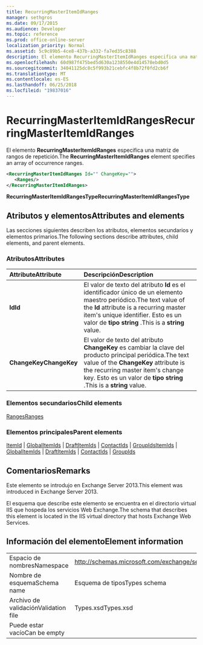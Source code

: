```yaml
---
title: RecurringMasterItemIdRanges
manager: sethgros
ms.date: 09/17/2015
ms.audience: Developer
ms.topic: reference
ms.prod: office-online-server
localization_priority: Normal
ms.assetid: 5c9c89b5-4ce8-437b-a332-fa7ed35c8388
description: El elemento RecurringMasterItemIdRanges especifica una matriz de rangos de repetición.
ms.openlocfilehash: 60d987f475bed5d630a1238550e4d14578ebd0d5
ms.sourcegitcommit: 34041125dc8c5f993b21cebfc4f8b72f0fd2cb6f
ms.translationtype: MT
ms.contentlocale: es-ES
ms.lasthandoff: 06/25/2018
ms.locfileid: "19837016"
---
```

# <a name="recurringmasteritemidranges"></a><span data-ttu-id="cfaf4-103">RecurringMasterItemIdRanges</span><span class="sxs-lookup"><span data-stu-id="cfaf4-103">RecurringMasterItemIdRanges</span></span>

<span data-ttu-id="cfaf4-104">El elemento **RecurringMasterItemIdRanges** especifica una matriz de rangos de repetición.</span><span class="sxs-lookup"><span data-stu-id="cfaf4-104">The **RecurringMasterItemIdRanges** element specifies an array of occurrence ranges.</span></span> 
  
```XML
<RecurringMasterItemIdRanges Id="" ChangeKey="">
   <Ranges/>
</RecurringMasterItemIdRanges>
```

 <span data-ttu-id="cfaf4-105">**RecurringMasterItemIdRangesType**</span><span class="sxs-lookup"><span data-stu-id="cfaf4-105">**RecurringMasterItemIdRangesType**</span></span>
## <a name="attributes-and-elements"></a><span data-ttu-id="cfaf4-106">Atributos y elementos</span><span class="sxs-lookup"><span data-stu-id="cfaf4-106">Attributes and elements</span></span>

<span data-ttu-id="cfaf4-107">Las secciones siguientes describen los atributos, elementos secundarios y elementos primarios.</span><span class="sxs-lookup"><span data-stu-id="cfaf4-107">The following sections describe attributes, child elements, and parent elements.</span></span>
  
### <a name="attributes"></a><span data-ttu-id="cfaf4-108">Atributos</span><span class="sxs-lookup"><span data-stu-id="cfaf4-108">Attributes</span></span>

|<span data-ttu-id="cfaf4-109">**Attribute**</span><span class="sxs-lookup"><span data-stu-id="cfaf4-109">**Attribute**</span></span>|<span data-ttu-id="cfaf4-110">**Descripción**</span><span class="sxs-lookup"><span data-stu-id="cfaf4-110">**Description**</span></span>|
|:-----|:-----|
|<span data-ttu-id="cfaf4-111">**Id**</span><span class="sxs-lookup"><span data-stu-id="cfaf4-111">**Id**</span></span> <br/> |<span data-ttu-id="cfaf4-112">El valor de texto del atributo **Id** es el identificador único de un elemento maestro periódico.</span><span class="sxs-lookup"><span data-stu-id="cfaf4-112">The text value of the **Id** attribute is a recurring master item's unique identifier.</span></span> <span data-ttu-id="cfaf4-113">Esto es un valor de **tipo string** .</span><span class="sxs-lookup"><span data-stu-id="cfaf4-113">This is a **string** value.</span></span>  <br/> |
|<span data-ttu-id="cfaf4-114">**ChangeKey**</span><span class="sxs-lookup"><span data-stu-id="cfaf4-114">**ChangeKey**</span></span> <br/> |<span data-ttu-id="cfaf4-115">El valor de texto del atributo **ChangeKey** es cambiar la clave del producto principal periódica.</span><span class="sxs-lookup"><span data-stu-id="cfaf4-115">The text value of the **ChangeKey** attribute is the recurring master item's change key.</span></span> <span data-ttu-id="cfaf4-116">Esto es un valor de **tipo string** .</span><span class="sxs-lookup"><span data-stu-id="cfaf4-116">This is a **string** value.</span></span>  <br/> |
   
### <a name="child-elements"></a><span data-ttu-id="cfaf4-117">Elementos secundarios</span><span class="sxs-lookup"><span data-stu-id="cfaf4-117">Child elements</span></span>

[<span data-ttu-id="cfaf4-118">Ranges</span><span class="sxs-lookup"><span data-stu-id="cfaf4-118">Ranges</span></span>](ranges.md)
  
### <a name="parent-elements"></a><span data-ttu-id="cfaf4-119">Elementos principales</span><span class="sxs-lookup"><span data-stu-id="cfaf4-119">Parent elements</span></span>

<span data-ttu-id="cfaf4-120">[ItemId](itemids.md) | [GlobalItemIds](globalitemids.md) | [DraftItemIds](draftitemids.md) | [ContactIds](contactids.md) | [GroupIds](groupids.md)</span><span class="sxs-lookup"><span data-stu-id="cfaf4-120">[ItemIds](itemids.md) | [GlobalItemIds](globalitemids.md) | [DraftItemIds](draftitemids.md) | [ContactIds](contactids.md) | [GroupIds](groupids.md)</span></span>
  
## <a name="remarks"></a><span data-ttu-id="cfaf4-121">Comentarios</span><span class="sxs-lookup"><span data-stu-id="cfaf4-121">Remarks</span></span>

<span data-ttu-id="cfaf4-122">Este elemento se introdujo en Exchange Server 2013.</span><span class="sxs-lookup"><span data-stu-id="cfaf4-122">This element was introduced in Exchange Server 2013.</span></span>
  
<span data-ttu-id="cfaf4-123">El esquema que describe este elemento se encuentra en el directorio virtual IIS que hospeda los servicios Web Exchange.</span><span class="sxs-lookup"><span data-stu-id="cfaf4-123">The schema that describes this element is located in the IIS virtual directory that hosts Exchange Web Services.</span></span>
  
## <a name="element-information"></a><span data-ttu-id="cfaf4-124">Información del elemento</span><span class="sxs-lookup"><span data-stu-id="cfaf4-124">Element information</span></span>

|||
|:-----|:-----|
|<span data-ttu-id="cfaf4-125">Espacio de nombres</span><span class="sxs-lookup"><span data-stu-id="cfaf4-125">Namespace</span></span>  <br/> |http://schemas.microsoft.com/exchange/services/2006/types  <br/> |
|<span data-ttu-id="cfaf4-126">Nombre de esquema</span><span class="sxs-lookup"><span data-stu-id="cfaf4-126">Schema name</span></span>  <br/> |<span data-ttu-id="cfaf4-127">Esquema de tipos</span><span class="sxs-lookup"><span data-stu-id="cfaf4-127">Types schema</span></span>  <br/> |
|<span data-ttu-id="cfaf4-128">Archivo de validación</span><span class="sxs-lookup"><span data-stu-id="cfaf4-128">Validation file</span></span>  <br/> |<span data-ttu-id="cfaf4-129">Types.xsd</span><span class="sxs-lookup"><span data-stu-id="cfaf4-129">Types.xsd</span></span>  <br/> |
|<span data-ttu-id="cfaf4-130">Puede estar vacío</span><span class="sxs-lookup"><span data-stu-id="cfaf4-130">Can be empty</span></span>  <br/> ||
   

